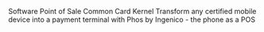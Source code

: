 Software Point of Sale Common Card Kernel
Transform any certified mobile device into a payment terminal with Phos by Ingenico - the phone as a POS
